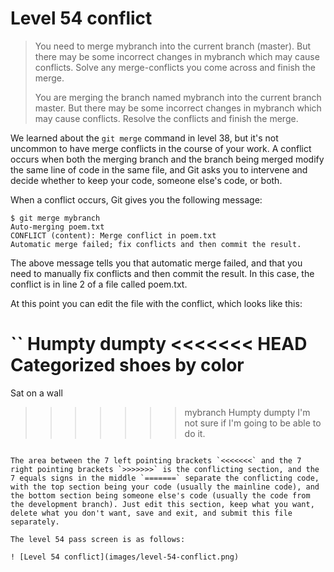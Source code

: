 
# Level 54 conflict

> You need to merge mybranch into the current branch (master). But there may be some incorrect changes in mybranch which may cause conflicts. Solve any merge-conflicts you come across and finish the merge.
> 
> You are merging the branch named mybranch into the current branch master. But there may be some incorrect changes in mybranch which may cause conflicts. Resolve the conflicts and finish the merge.

We learned about the `git merge` command in level 38, but it's not uncommon to have merge conflicts in the course of your work. A conflict occurs when both the merging branch and the branch being merged modify the same line of code in the same file, and Git asks you to intervene and decide whether to keep your code, someone else's code, or both.

When a conflict occurs, Git gives you the following message:

```
$ git merge mybranch
Auto-merging poem.txt
CONFLICT (content): Merge conflict in poem.txt
Automatic merge failed; fix conflicts and then commit the result.
```

The above message tells you that automatic merge failed, and that you need to manually fix conflicts and then commit the result. In this case, the conflict is in line 2 of a file called poem.txt.

At this point you can edit the file with the conflict, which looks like this:

``
Humpty dumpty
<<<<<<< HEAD
Categorized shoes by color
=======
Sat on a wall
>>>>>>> mybranch
Humpty dumpty
I'm not sure if I'm going to be able to do it.
```

The area between the 7 left pointing brackets `<<<<<<<` and the 7 right pointing brackets `>>>>>>>` is the conflicting section, and the 7 equals signs in the middle `=======` separate the conflicting code, with the top section being your code (usually the mainline code), and the bottom section being someone else's code (usually the code from the development branch). Just edit this section, keep what you want, delete what you don't want, save and exit, and submit this file separately.

The level 54 pass screen is as follows:

! [Level 54 conflict](images/level-54-conflict.png)

